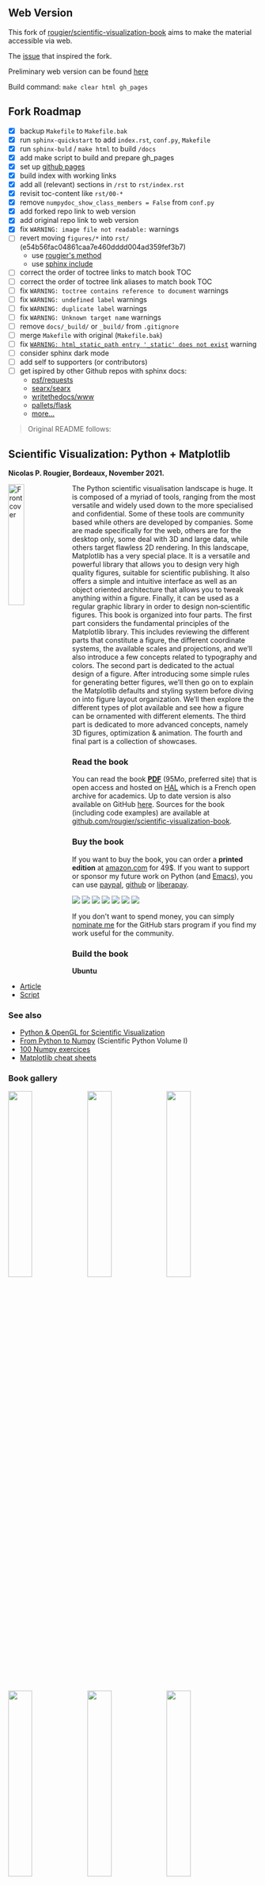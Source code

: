 ## Web Version

This fork of
[rougier/scientific-visualization-book](https://github.com/rougier/scientific-visualization-book)
aims to make the material accessible via web.

The [issue](https://github.com/rougier/scientific-visualization-book/issues/13)
that inspired the fork.

Preliminary web version can be found
[here](https://dannydannydanny.github.io/scientific-visualization-book/)


Build command: `make clear html gh_pages`


## Fork Roadmap

* [X] backup `Makefile` to `Makefile.bak`
* [X] run `sphinx-quickstart` to add `index.rst`, `conf.py`, `Makefile`
* [X] run `sphinx-buld` / `make html` to build `/docs`
* [X] add make script to build and prepare gh_pages
* [X] set up [github pages](https://dannydannydanny.github.io/scientific-visualization-book/)
* [X] build index with working links
* [X] add all (relevant) sections in `/rst` to `rst/index.rst`
* [X] revisit toc-content like `rst/00-*`
* [X] remove `numpydoc_show_class_members = False` from `conf.py`
* [X] add forked repo link to web version
* [X] add original repo link to web version
* [X] fix `WARNING: image file not readable:` warnings
* [ ] revert moving `figures/*` into `rst/` (e54b56fac04861caa7e460dddd004ad359fef3b7)
  * use [rougier's method](https://github.com/rougier/scientific-visualization-book/issues/13#issuecomment-1186094677)
  * use [sphinx include](https://stackoverflow.com/a/17217041)
* [ ] correct the order of toctree links to match book TOC
* [ ] correct the order of toctree link aliases to match book TOC
* [ ] fix `WARNING: toctree contains reference to document` warnings
* [ ] fix `WARNING: undefined label` warnings
* [ ] fix `WARNING: duplicate label` warnings
* [ ] fix `WARNING: Unknown target name` warnings
* [ ] remove `docs/_build/` or `_build/` from `.gitignore`
* [ ] merge `Makefile` with original (`Makefile.bak`)
* [ ] fix [`WARNING: html_static_path entry '_static' does not exist`](https://www.sphinx-doc.org/en/master/usage/configuration.html#confval-html_static_path) warning
* [ ] consider sphinx dark mode
* [ ] add self to supporters (or contributors)
* [ ] get ispired by other Github repos with sphinx docs:
  * [psf/requests](https://github.com/psf/requests)
  * [searx/searx](https://github.com/searx/searx)
  * [writethedocs/www](https://github.com/writethedocs/www)
  * [pallets/flask](https://github.com/pallets/flask)
  * [more...](https://www.sphinx-doc.org/en/master/examples.html#documentation-using-the-alabaster-theme)

> Original README follows:


## Scientific Visualization: Python + Matplotlib
**Nicolas P. Rougier, Bordeaux, November 2021.**

<img src="images/book.png" width="25%" alt="Front cover" align="left"/>

The Python scientific visualisation landscape is huge. It is composed of a myriad of tools, ranging from the most versatile and widely used down to the more specialised and confidential. Some of these tools are community based while others are developed by companies. Some are made specifically for the web, others are for the desktop only, some deal with 3D and large data, while others target flawless 2D rendering. In this landscape, Matplotlib has a very special place. It is a versatile and powerful library that allows you to design very high quality figures, suitable for scientific publishing. It also offers a simple and intuitive interface as well as an object oriented architecture that allows you to tweak anything within a figure. Finally, it can be used as a regular graphic library in order to design non‐scientific figures. This book is organized into four parts. The first part considers the fundamental principles of the Matplotlib library. This includes reviewing the different parts that constitute a figure, the different coordinate systems, the available scales and projections, and we’ll also introduce a few concepts related to typography and colors. The second part is dedicated to the actual design of a figure. After introducing some simple rules for generating better figures, we’ll then go on to explain the Matplotlib defaults and styling system before diving on into figure layout organization. We’ll then explore the different types of plot available and see how a figure can be ornamented with different elements. The third part is dedicated to more advanced concepts, namely 3D figures, optimization & animation.  The fourth and final part is a collection of showcases.

### Read the book

You can read the book **[PDF](https://hal.inria.fr/hal-03427242/document)** (95Mo, preferred site) that is open access and hosted on
[HAL](https://hal.archives-ouvertes.fr/) which is a French open
archive for academics. Up to date version is also available on GitHub [here](pdf/book.pdf). Sources for the book (including code examples)
are available at
[github.com/rougier/scientific-visualization-book](https://github.com/rougier/scientific-visualization-book).

### Buy the book

If you want to buy the book, you can order a **printed edition** at
[amazon.com](https://www.amazon.com/dp/2957990105) for 49$. If you want to support or sponsor my
future work on Python (and
[Emacs](https://github.com/rougier/nano-emacs)), you can use
[paypal](https://www.paypal.com/paypalme/NicolasPRougier/10),
[github](https://github.com/sponsors/rougier) or
[liberapay](https://en.liberapay.com/rougier/).

<a href="https://www.paypal.com/paypalme/NicolasPRougier/5"><img src="https://img.shields.io/badge/-TIP_5$-yellow.svg?style=flat-square"/><a/>
 <a href="https://www.paypal.com/paypalme/NicolasPRougier/10"><img src="https://img.shields.io/badge/-TIP_10$-orange.svg?style=flat-square"/><a/>
 <a href="https://www.paypal.com/paypalme/NicolasPRougier/25"><img src="https://img.shields.io/badge/-TIP_25$-red.svg?style=flat-square"/><a/>
 <a href="https://github.com/sponsors/rougier/sponsorships?sponsor=rougier&tier_id=6981&preview=false"><img src="https://img.shields.io/badge/-5$/Mo-yellow.svg?style=flat-square&logo=github"/><a/> <a href="https://github.com/sponsors/rougier/sponsorships?sponsor=rougier&tier_id=11147&preview=false"><img src="https://img.shields.io/badge/-10$/Mo-orange.svg?style=flat-square&logo=github"/><a/>
<a href="https://github.com/sponsors/rougier/sponsorships?sponsor=rougier&tier_id=108712&preview=false"><img src="https://img.shields.io/badge/-25$/Mo-red.svg?style=flat-square&logo=github"/><a/>
<a href="https://en.liberapay.com/rougier/donate"><img src="https://img.shields.io/badge/-PATRON/Week-green.svg?style=flat-square&logo=liberapay&logoColor=white"/><a/>

If you don't want to spend money, you can simply [nominate me](https://stars.github.com/nominate/) for the GitHub stars program if you find my work useful for the community.

### Build the book

**Ubuntu**
- [Article](https://labdmitriy.github.io/blog/building-scientific-visualization-book/)
- [Script](scripts/build_book/ubuntu.sh)

### See also

* [Python & OpenGL for Scientific Visualization](https://www.labri.fr/perso/nrougier/python-opengl/)
* [From Python to Numpy](https://www.labri.fr/perso/nrougier/from-python-to-numpy/) (Scientific Python Volume I)
* [100 Numpy exercices](https://github.com/rougier/numpy-100)
* [Matplotlib cheat sheets](https://github.com/matplotlib/cheatsheets)


### Book gallery

<img src="images/contour-dropshadow.png" width="31%"/> <img src="images/domain-coloring.png" width="31%"/> <img src="images/metropolis.png" width="31%"/>
<img src="images/zorder-plots.png" width="31%"/> <img src="images/scales.png" width="31%"/> <img src="images/histogram-pca.png" width="31%"/>
<img src="images/hatched-bars.png" width="31%"/> <img src="images/platonic-solids.png" width="31%"/> <img src="images/projection-3d-gaussian.png" width="31%"/>
<img src="images/polygon-clipping.png" width="31%"/> <img src="images/multisample.png" width="31%"/> <img src="images/typography-matters.png" width="31%"/>
<img src="images/scatter-3d.png" width="31%"/> <img src="images/waterfall-3d.png" width="31%"/> <img src="images/bunnies.png" width="31%"/>
<img src="images/polar-projection.png" width="31%"/> <img src="images/recursive-voronoi.png" width="31%"/> <img src="images/text-polar.png" width="31%"/>
<img src="images/spiral-pi.png" width="31%"/> <img src="images/escher.png" width="31%"/> <img src="images/radial-maze.png" width="31%"/>
<img src="images/text-shadow.png" width="95%"/>
